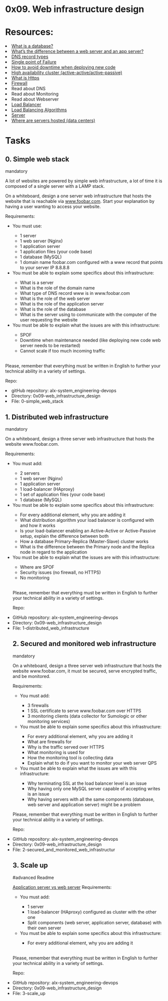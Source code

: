 <h1>0x09. Web infrastructure design</h1>


<h1>Resources:</h1>

<li><a href="https://intranet.alxswe.com/rltoken/n3CdS3EA5l5psDDKbEhApA">What is a database?</a></li>
<li><a href="https://intranet.alxswe.com/rltoken/0as4wDlFqyhLhf0f_gedcw">What’s the difference between a web server and an app server?</a></li>
<li><a href="https://intranet.alxswe.com/rltoken/Pl3UoEfAO7K_jUKRLMmnAQ">DNS record types</a></li>
<li><a href="https://intranet.alxswe.com/rltoken/uxpx2YhXs10TFLIDg78chA">Single point of Failure</a></li>
<li><a href="https://intranet.alxswe.com/rltoken/4ansLu2gtHnoFrNThqyObA">How to avoid downtime when deploying new code</a></li>
<li><a href="https://intranet.alxswe.com/rltoken/TAJeVYy9U9iLaEDd6XkbRA">High availability cluster (active-active/active-passive)</a></li>
<li><a href="https://intranet.alxswe.com/rltoken/c0zs2MxrmxFLsCPOizxq6g">What is Https</a></li>
<li><a href="https://intranet.alxswe.com/rltoken/j6idMcUTyNEDj1oYDQFmUw">Firewall</a></li>
<li>Read about DNS</li>
<li>Read about Monitoring</li>
<li>Read about Webserver</li>
<li><a href="https://www.thegeekstuff.com/2016/01/load-balancer-intro/">Load Balancer</a></li>
<li><a href="https://intranet.alxswe.com/rltoken/muykEaCuDmB5dLD6jLkrCg">Load Balancing Algorithms</a></li>
<li><a href="https://intranet.alxswe.com/rltoken/xagkD1OqEgfChHskYyJpyg">Server</a></li>
<li><a href="https://intranet.alxswe.com/rltoken/0fhBw0Of-VIQpUytXZGyGQ">Where are servers hosted (data centers)</a></li>

<h1>Tasks</h1>
<h2>0. Simple web stack</h2>
mandatory
<p>
A lot of websites are powered by simple web infrastructure, 
a lot of time it is composed of a single server with a LAMP stack.

On a whiteboard, design a one server web infrastructure that hosts the 
website that is reachable via www.foobar.com. Start your explanation by 
having a user wanting to access your website.
</p>
Requirements:
<uL>
<li>You must use:</li>
<ul>
<li>1 server</li>
<li>1 web server (Nginx)</li>
<li>1 application server</li>
<li>1 application files (your code base)</li>
<li>1 database (MySQL)</li>
<li>1 domain name foobar.com configured with a www record that points to your server IP 8.8.8.8</li>
</ul>
<li>You must be able to explain some specifics about this infrastructure:</li>
<ul>
<li>What is a server</li>
<li>What is the role of the domain name</li>
<li>What type of DNS record www is in www.foobar.com</li>
<li>What is the role of the web server</li>
<li>What is the role of the application server</li>
<li>What is the role of the database</li>
<li>What is the server using to communicate with the computer of the user requesting the website</li>
</ul>
<li>You must be able to explain what the issues are with this infrastructure:</li>
<ul>
<li>SPOF</li>
<li>Downtime when maintenance needed (like deploying new code web server needs to be restarted)</li>
<li>Cannot scale if too much incoming traffic</li>
</ul>
</ul>
<br>
Please, remember that everything must be written in English to further your technical ability in a variety of settings.


Repo:

<li>gitHub repository: alx-system_engineering-devops</li>
<li>Directory: 0x09-web_infrastructure_design</li>
<li>File: 0-simple_web_stack</li>

<h2>1. Distributed web infrastructure</h2>
mandatory
<p>
On a whiteboard, design a three server web infrastructure that hosts the website www.foobar.com.
</p>
Requirements:
<ul>
<li>You must add:</li>
<ul>
<li>2 servers</li>
<li>1 web server (Nginx)</li>
<li>1 application server</li>
<li>1 load-balancer (HAproxy)</li>
<li>1 set of application files (your code base)</li>
<li>1 database (MySQL)</li>
</ul>
<li>You must be able to explain some specifics about this infrastructure:</li>
<ul>
<li>For every additional element, why you are adding it</li>
<li>What distribution algorithm your load balancer is configured with and how it works</li>
<li>Is your load-balancer enabling an Active-Active or Active-Passive setup, explain the difference between both
<li>How a database Primary-Replica (Master-Slave) cluster works</li>
<li>What is the difference between the Primary node and the Replica node in regard to the application</li>
</ul>
<li>You must be able to explain what the issues are with this infrastructure:</li>
<ul>
<li>Where are SPOF</li>
<li>Security issues (no firewall, no HTTPS)</li>
<li>No monitoring</li>
</ul>
<br>
<p>
Please, remember that everything must be written in English to further your technical ability in a variety of settings.
</p>

Repo:

<li>GitHub repository: alx-system_engineering-devops</li>
<li>Directory: 0x09-web_infrastructure_design</li>
<li>File: 1-distributed_web_infrastructure</li>

<h2>2. Secured and monitored web infrastructure</h2>
mandatory
<p>
On a whiteboard, design a three server web infrastructure that hosts the website www.foobar.com, it must be secured, serve encrypted traffic, and be monitored.
</p>
Requirements:
<ul>
<li>You must add:</li>
<ul>
<li>3 firewalls</li>
<li>1 SSL certificate to serve www.foobar.com over HTTPS</li>
<li>3 monitoring clients (data collector for Sumologic or other monitoring services)</li>
</ul>
<li>You must be able to explain some specifics about this infrastructure:</li>
<ul>
<li>For every additional element, why you are adding it</li>
<li>What are firewalls for</li>
<li>Why is the traffic served over HTTPS</li>
<li>What monitoring is used for</li>
<li>How the monitoring tool is collecting data</li>
<li>Explain what to do if you want to monitor your web server QPS</li>
</ul>
<li>You must be able to explain what the issues are with this infrastructure:</li>
<ul>
<li>Why terminating SSL at the load balancer level is an issue</li>
<li>Why having only one MySQL server capable of accepting writes is an issue</li>
<li>Why having servers with all the same components (database, web server and application server) might be a problem</li>
</ul>
</ul>
<p>
Please, remember that everything must be written in English to further your technical ability in a variety of settings.
</p>

Repo:

<li>GitHub repository: alx-system_engineering-devops</li>
<li>Directory: 0x09-web_infrastructure_design</li>
<li>File: 2-secured_and_monitored_web_infrastructur</li>

<h2>3. Scale up</h2>
#advanced
Readme

<a href="https://intranet.alxswe.com/rltoken/toFi_SdFHyi2MaELB8ekqw">Application server vs web server</a>
Requirements:
<ul>
<li>You must add:</li>
<ul>
<li>1 server</li>
<li>1 load-balancer (HAproxy) configured as cluster with the other one</li>
<li>Split components (web server, application server, database) with their own server</li>
</ul>
<li>You must be able to explain some specifics about this infrastructure:</li>
<ul>
<li>For every additional element, why you are adding it</li>
</ul>
</ul>
<br>
<p>
Please, remember that everything must be written in English to further your technical ability in a variety of settings.
</p>

Repo:

<li>GitHub repository: alx-system_engineering-devops</li>
<li>Directory: 0x09-web_infrastructure_design</li>
<li>File: 3-scale_up</li>

